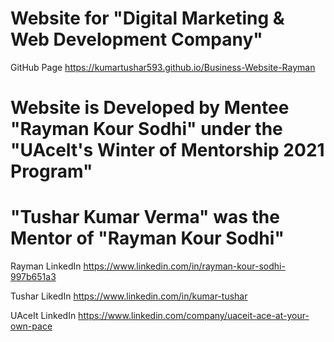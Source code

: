# Website for "Digital Marketing & Web Development Company"
GitHub Page https://kumartushar593.github.io/Business-Website-Rayman

# Website is Developed by Mentee "Rayman Kour Sodhi" under the "UAceIt's Winter of Mentorship 2021 Program"
# "Tushar Kumar Verma" was the Mentor of "Rayman Kour Sodhi"
Rayman LinkedIn https://www.linkedin.com/in/rayman-kour-sodhi-997b651a3

Tushar LikedIn https://www.linkedin.com/in/kumar-tushar

UAceIt LinkedIn https://www.linkedin.com/company/uaceit-ace-at-your-own-pace
